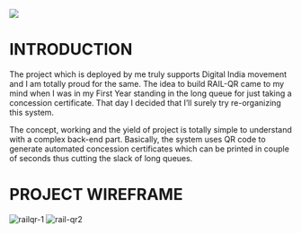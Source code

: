 ![](https://user-images.githubusercontent.com/37934048/47516521-47c28780-d8a3-11e8-9068-98b63b6c5bdb.PNG)


# INTRODUCTION

The project which is deployed by me truly supports Digital India movement and I am totally proud for the same. The idea to build RAIL-QR came to my mind when I was in my First Year standing in the long queue for just taking a concession certificate. That day I decided that I’ll surely try re-organizing this system. 

The concept, working and the yield of project is totally simple to understand with a complex back-end part. Basically, the system uses QR code to generate automated concession certificates which can be printed in couple of seconds thus cutting the slack of long queues.

# PROJECT WIREFRAME
![railqr-1](https://user-images.githubusercontent.com/37934048/47517610-5c544f00-d8a6-11e8-920a-183442d7ebe0.jpg)
![rail-qr2](https://user-images.githubusercontent.com/37934048/47517829-016f2780-d8a7-11e8-9513-4cceae6a828f.jpg)

